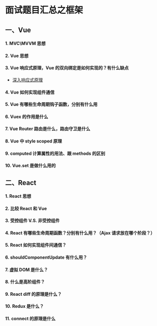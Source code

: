 # 面试题目汇总之框架

## 一、Vue

#### 1. MVC\MVVM 思想

#### 2. Vue 思想

#### 3. Vue 响应式原理，Vue 的双向绑定是如何实现的？有什么缺点

- [深入响应式原理](https://cn.vuejs.org/v2/guide/reactivity.html)

#### 4. Vue 如何实现组件通信

#### 5. Vue 有哪些生命周期钩子函数，分别有什么用

#### 6. Vuex 的作用是什么

#### 7. Vue Router 路由是什么，路由守卫是什么

#### 8. Vue 中 style scoped 原理

#### 9. computed 计算属性的用法、跟 methods 的区别

#### 10. Vue.set 是做什么用的

## 二、React

#### 1. React 思想

#### 2. 比较 React 和 Vue

#### 3. 受控组件 V.S. 非受控组件

#### 4. React 有哪些生命周期函数？分别有什么用？（Ajax 请求放在哪个阶段？）

#### 5. React 如何实现组件间通信？

#### 6. shouldComponentUpdate 有什么用？

#### 7. 虚拟 DOM 是什么？

#### 8. 什么是高阶组件？

#### 9. React diff 的原理是什么？

#### 10. Redux 是什么？

#### 11. connect 的原理是什么

